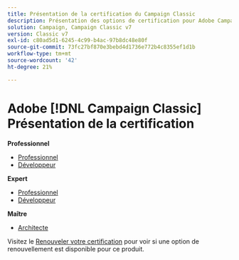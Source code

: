 ```yaml
---
title: Présentation de la certification du Campaign Classic
description: Présentation des options de certification pour Adobe Campaign Classic
solution: Campaign, Campaign Classic v7
version: Classic v7
exl-id: c80ad5d1-6245-4c99-b4ac-97b8dc48e80f
source-git-commit: 73fc27bf870e3bebd4d1736e772b4c8355ef1d1b
workflow-type: tm+mt
source-wordcount: '42'
ht-degree: 21%

---
```


# Adobe [!DNL Campaign Classic] Présentation de la certification

**Professionnel**

* [Professionnel](/help/certifications/acc/acc-p-business.md) <!--AD0-E329-->
* [Développeur](/help/certifications/acc/acc-p-developer.md) <!--AD0-E331-->

**Expert**

* [Professionnel](/help/certifications/acc/acc-e-business.md) <!--AD0-E327-->
* [Développeur](/help/certifications/acc/acc-e-developer.md) <!--AD0-E330-->

**Maître**

* [Architecte](/help/certifications/acc/acc-m-developer.md) <!--AD0-E328-->

Visitez le [Renouveler votre certification](/help/certifications/renew.md) pour voir si une option de renouvellement est disponible pour ce produit.
